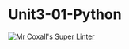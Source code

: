 # Unit3-01-Python
[![Mr Coxall's Super Linter](https://github.com/ICS3U-C-Programming-AnastasiaFP/Unit3-01-Python/workflows/Mr%20Coxall's%20Super%20Linter/badge.svg)](https://github.com/ICS3U-C-Programming-AnastasiaFP/Unit3-01-Python/actions/)
